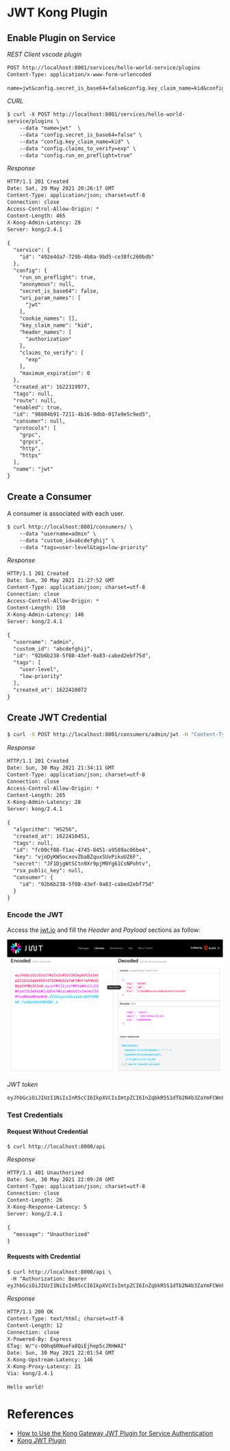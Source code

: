 # JWT Kong Plugin

## Enable Plugin on Service

*REST Client vscode plugin*
```
POST http://localhost:8001/services/hello-world-service/plugins
Content-Type: application/x-www-form-urlencoded

name=jwt&config.secret_is_base64=false&config.key_claim_name=kid&config.claims_to_verify=exp&config.run_on_preflight=true
```

*CURL*
```
$ curl -X POST http://localhost:8001/services/hello-world-service/plugins \
    --data "name=jwt"  \
    --data "config.secret_is_base64=false" \
    --data "config.key_claim_name=kid" \
    --data "config.claims_to_verify=exp" \
    --data "config.run_on_preflight=true"
```

*Response*
```
HTTP/1.1 201 Created
Date: Sat, 29 May 2021 20:26:17 GMT
Content-Type: application/json; charset=utf-8
Connection: close
Access-Control-Allow-Origin: *
Content-Length: 465
X-Kong-Admin-Latency: 28
Server: kong/2.4.1

{
  "service": {
    "id": "492e4da7-729b-4b8a-9bd5-ce38fc260bdb"
  },
  "config": {
    "run_on_preflight": true,
    "anonymous": null,
    "secret_is_base64": false,
    "uri_param_names": [
      "jwt"
    ],
    "cookie_names": [],
    "key_claim_name": "kid",
    "header_names": [
      "authorization"
    ],
    "claims_to_verify": [
      "exp"
    ],
    "maximum_expiration": 0
  },
  "created_at": 1622319977,
  "tags": null,
  "route": null,
  "enabled": true,
  "id": "98804b91-7211-4b16-9dbb-017a9e5c9ed5",
  "consumer": null,
  "protocols": [
    "grpc",
    "grpcs",
    "http",
    "https"
  ],
  "name": "jwt"
}
```

## Create a Consumer

A consumer is associated with each user.

```
$ curl http://localhost:8001/consumers/ \
    --data "username=admin" \
    --data "custom_id=abcdefghij" \
    --data "tags=user-level&tags=low-priority" 
```

*Response*
```
HTTP/1.1 201 Created
Date: Sun, 30 May 2021 21:27:52 GMT
Content-Type: application/json; charset=utf-8
Connection: close
Access-Control-Allow-Origin: *
Content-Length: 150
X-Kong-Admin-Latency: 140
Server: kong/2.4.1

{
  "username": "admin",
  "custom_id": "abcdefghij",
  "id": "92b6b238-5f08-43ef-9a83-cabed2ebf75d",
  "tags": [
    "user-level",
    "low-priority"
  ],
  "created_at": 1622410072
}
```

## Create JWT Credential

```bash
$ curl -X POST http://localhost:8001/consumers/admin/jwt -H "Content-Type: application/x-www-form-urlencoded"
```

*Response*
```console
HTTP/1.1 201 Created
Date: Sun, 30 May 2021 21:34:11 GMT
Content-Type: application/json; charset=utf-8
Connection: close
Access-Control-Allow-Origin: *
Content-Length: 265
X-Kong-Admin-Latency: 28
Server: kong/2.4.1

{
  "algorithm": "HS256",
  "created_at": 1622410451,
  "tags": null,
  "id": "fc09cf08-f1ac-4745-8451-a9589ac06be4",
  "key": "vjnDyKWSocxovZbaBZquxSUvPikuUZ6F",
  "secret": "JF1DjgWtSCtn9Xr9pjM9Yg61CsNPohtv",
  "rsa_public_key": null,
  "consumer": {
    "id": "92b6b238-5f08-43ef-9a83-cabed2ebf75d"
  }
}
```

### Encode the JWT

Access the [jwt.io](http://jwt.io) and fill the *Header* and *Payload* sections as follow:

![jwt.io](./images/jwt-encoded.png)

*JWT token*
```
eyJhbGciOiJIUzI1NiIsInR5cCI6IkpXVCIsImtpZCI6InZqbkR5S1dTb2N4b3ZaYmFCWnF1eFNVdlBpa3VVWjZGIn0.eyJuYW1lIjoiYWRtaW4iLCJlbWFpbCI6ImFkbWluQGVtYWlsLmNvbSIsImV4cCI6MTkwMDAwMDAwMH0.F_OEWked91eGd5Yxy_SyjVJCh2MDfrWHuHQYiiA4ZsE
```

### Test Credentials

#### Request Without Credential

```console
$ curl http://localhost:8000/api
```

*Response*
```
HTTP/1.1 401 Unauthorized
Date: Sun, 30 May 2021 22:09:20 GMT
Content-Type: application/json; charset=utf-8
Connection: close
Content-Length: 26
X-Kong-Response-Latency: 5
Server: kong/2.4.1

{
  "message": "Unauthorized"
}
```

#### Requests with Credential

```
$ curl http://localhost:8000/api \
 -H "Authorization: Bearer eyJhbGciOiJIUzI1NiIsInR5cCI6IkpXVCIsImtpZCI6InZqbkR5S1dTb2N4b3ZaYmFCWnF1eFNVdlBpa3VVWjZGIn0.eyJuYW1lIjoiYWRtaW4iLCJlbWFpbCI6ImFkbWluQGVtYWlsLmNvbSIsImV4cCI6MTkwMDAwMDAwMH0.F_OEWked91eGd5Yxy_SyjVJCh2MDfrWHuHQYiiA4ZsE"
```

*Response*
```
HTTP/1.1 200 OK
Content-Type: text/html; charset=utf-8
Content-Length: 12
Connection: close
X-Powered-By: Express
ETag: W/"c-00hq6RNueFa8QiEjhep5cJRHWAI"
Date: Sun, 30 May 2021 22:01:54 GMT
X-Kong-Upstream-Latency: 146
X-Kong-Proxy-Latency: 21
Via: kong/2.4.1

Hello world!
```

# References
* [How to Use the Kong Gateway JWT Plugin for Service Authentication](https://konghq.com/blog/jwt-kong-gateway)
* [Kong JWT Plugin](https://docs.konghq.com/hub/kong-inc/jwt/?_ga=2.231115290.448208261.1622297983-785702943.1613576554#parameters)